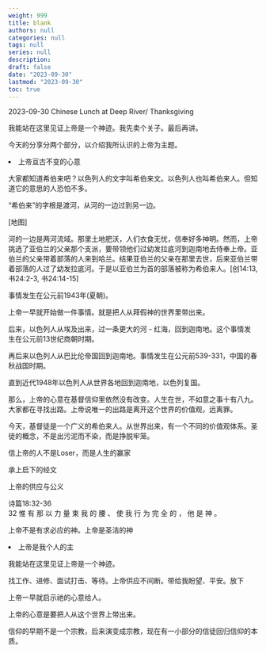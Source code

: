 ```yaml
---
weight: 999
title: blank
authors: null
categories: null
tags: null
series: null
description: 
draft: false
date: "2023-09-30"
lastmod: "2023-09-30"
toc: true
---
```

2023-09-30 Chinese Lunch at Deep River/ Thanksgiving

<!--more-->

我能站在这里见证上帝是一个神迹。我先卖个关子。最后再讲。

今天的分享分两个部分，以介绍我所认识的上帝为主题。

<li>上帝亘古不变的心意   

大家都知道希伯来吧？以色列人的文字叫希伯来文。以色列人也叫希伯来人。但知道它的意思的人恐怕不多。

“希伯来”的字根是渡河，从河的一边过到另一边。

[地图] 

河的一边是两河流域。那里土地肥沃，人们衣食无忧，信奉好多神明。然而，上帝挑选了亚伯兰的父亲那个支派，要带领他们过幼发拉底河到迦南地去侍奉上帝。亚伯兰的父亲带着部落的人来到哈兰。结果亚伯兰的父亲在那里去世，后来亚伯兰带着部落的人过了幼发拉底河。于是以亚伯兰为首的部落被称为希伯来人。[创14:13, 书24:2-3, 书24:14-15]

事情发生在公元前1943年(夏朝)。  

上帝一早就开始做一件事情。就是把人从拜假神的世界里带出来。

后来，以色列人从埃及出来，过一条更大的河 - 红海，回到迦南地。这个事情发生在公元前13世纪商朝时期。

再后来以色列人从巴比伦帝国回到迦南地。事情发生在公元前539-331，中国的春秋战国时期。

直到近代1948年以色列人从世界各地回到迦南地，以色列复国。

那么，上帝的心意在基督信仰里依然没有改变。人生在世，不如意之事十有八九。大家都在寻找出路。上帝说唯一的出路是离开这个世界的价值观，远离罪。

今天，基督徒是一个广义的希伯来人。从世界出来，有一个不同的价值观体系。圣徒的概念，不是出污泥而不染，而是挣脱牢笼。

信上帝的人不是Loser，而是人生的赢家

承上启下的经文

上帝的供应与公义 

诗篇18:32-36  
32 惟 有 那 以 力 量 束 我 的 腰 、 使 我 行 为 完 全 的 ， 他 是 神 。

上帝不是有求必应的神。上帝是圣洁的神
</li> 
<li>上帝是我个人的主

我能站在这里见证上帝是一个神迹。

找工作、进修、面试打击、等待。上帝供应不间断。带给我盼望、平安。放下

</li>

上帝一早就启示祂的心意给人。

上帝的心意是要把人从这个世界上带出来。

信仰的早期不是一个宗教，后来演变成宗教，现在有一小部分的信徒回归信仰的本质。

